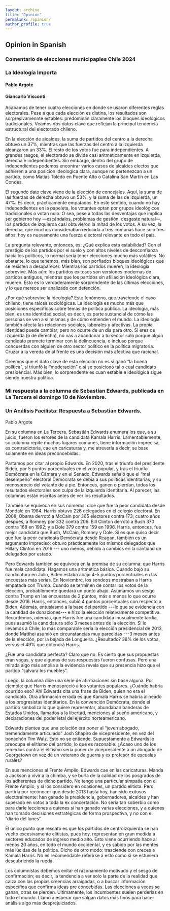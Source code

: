 ```yaml
---
layout: archive
title: "Opinion"
permalink: /opinion/
author_profile: true
---
```


## Opinion in Spanish

### Comentario de elecciones municipaples Chile 2024

### La Ideología Importa


#### Pablo Argote

#### Giancarlo Visconti

Acabamos de tener cuatro elecciones en donde se usaron diferentes reglas electorales. Pese a que cada elección es distina, los resultados son sorpresivamennte estables: predominan claramente los bloques ideológicos tradicionales. Veamos dos datos clave que reflejan la principal tendencia estructural del electorado chileno.

En la elección de alcaldes, la suma de partidos del centro a la derecha obtuvo un 37%, mientras que las fuerzas del centro a la izquierda alcanzaron un 33%. El resto de los votos fue para independientes. A grandes rasgos, el electorado se divide casi aritméticamente en izquierda, derecha e independientes. Sin embargo, dentro del grupo de independientes podemos encontrar varios casos de alcaldes electos que adhieren a una posicion ideologica clara, aunque no pertenezcan a un partido, como Matias Toledo en Puente Alto o Catalina San Martín en Las Condes.

El segundo dato clave viene de la elección de concejales. Aquí, la suma de las fuerzas de derecha obtuvo un 53%, y la suma de las de izquierda, un 47%. Es decir, prácticamente empatados. En este sentido, cuando no hay independientes en la papeleta, los votantes optan por grupos ideológicos tradicionales o votan nulo. O sea, pese a todas las desventajas que implica ser gobierno hoy —escándalos, problemas de gestión, desgaste natural—, los partidos de izquierda casi obtuvieron la mitad de los votos. A su vez, la derecha, que muchos consideraban reducida a tres comunas hace solo tres años, hoy es nuevamente una fuerza electoral relevante en todo el país.

La pregunta relevante, entonces, es: ¿Qué explica esta estabilidad? Con el prestigio de los partidos por el suelo y con altos niveles de desconfianza hacia los políticos, lo normal sería tener elecciones mucho más volátiles. No obstante, lo que tenemos, más bien, son porfiados bloques ideológicos que se resisten a desaparecer. Mientras los partidos mueren, la ideología sobrevive. Más aún: los partidos exitosos son versiones modernas de partidos antiguos, mientras que los partidos sin afiliación ideológica clara, mueren. Esto es lo verdaderamente sorprendente de las últimas elecciones, y lo que merece ser analizado con detención.

¿Por qué sobrevive la ideología? Este fenómeno, que trasciende el caso chileno, tiene raíces sociológicas. La ideología es mucho más que posiciones específicas sobre temas de política pública. La ideología, más bien, es una identidad social; es decir, es parte sustancial de cómo las personas se ven a sí mismas y de cómo entienden el mundo. La ideología también afecta las relaciones sociales, laborales y afectivas. La propia identidad puede cambiar, pero no ocurre de un día para otro. Si eres de izquierda (o de derecha), no vas a abandonar a tu sector sólo porque algún candidato promete terminar con la delincuencia, o incluso porque concuerdas con alguien de otro sector político en la política migratoria. Cruzar a la vereda de al frente es una decisión más afectiva que racional.

Creemos que el dato clave de esta elección no es si ganó “la buena política”, si triunfó la “moderación” o si se posicionó tal o cual candidato presidencial. Más bien, lo sorprendente es cuan estable e ideológica sigue siendo nuestra política.


### Mi respuesta a la columna de Sebastían Edwards, publicada en La Tercera el domingo 10 de Noviembre.

### Un Análisis Facilista: Respuesta a Sebastián Edwards.
 
Pablo Argote
 
​En su columna en La Tercera, Sebastián Edwards enumera los que, a su juicio, fueron los errores de la candidata Kamala Harris. Lamentablemente, su columna repite muchos lugares comunes, tiene información imprecisa, es contradictoria, cae en caricaturas y, me atrevería a decir, se base solamente en ideas preconcebidas.
 
Partamos por citar al propio Edwards. En 2020, tras el triunfo del presidente Biden, por 5 puntos porcentuales en el voto popular, y tras el triunfo Demócrata en la Cámara y en el Senado, Edwards señaló que el “mal desempeño” electoral Demócrata se debía a sus políticas identitarias, y su menosprecio del votante de a pie. Entonces, ganen o pierdan, todos los resultados electorales son culpa de la izquierda identitaria. Al parecer, las columnas están escritas antes de ver los resultados.
 
También se equivoca en sus números: dice que fue la peor candidata desde Mondale en 1984. Harris obtuvo 226 delegados en el colegio electoral. En 2008, Obama derrotó a McCain por 365 electores contra 173; cuatro años después, a Romney por 332 contra 206. Bill Clinton derrotó a Bush 370 contra 168 en 1992; y a Dole 379 contra 159 en 1996. Harris, entonces, fue mejor candidata que Bush, McCain, Romney y Dole. Si es que quiso decir que fue la peor candidata Demócrata desde Reagan, también es un argumento impreciso: obtuvo prácticamente los mismos delegados que Hillary Clinton en 2016 --- uno menos, debido a cambios en la cantidad de delegados por estado.
 
Pero Edwards también se equivoca en la premisa de su columna: que Harris fue mala candidata. Hagamos una aritmética básica. Cuando bajó su candidatura en Julio, Biden estaba abajo 4-5 puntos porcentuales en las encuestas más serias. En Noviembre, los sondeos mostraban a Harris empatada con Trump. Cuando se terminen de contar los votos de la elección, probablemente quedará un punto abajo. Asumamos un sesgo contra Trump en las encuestas de 2 puntos, más o menos lo que ocurre desde 2016. Harris, entonces, subió 4 puntos porcentuales con respecto a Biden. Además, entusiasmó a la base del partido ---lo que se evidencia con la cantidad de donaciones--- e hizo la elección relativamente competitiva. Recordemos, además, que Harris fue una candidata inusualmente tardía, pues asumió la candidatura sólo 3 meses antes de la elección. Si lo llevamos a Chile, lo más comparable sería la elección presidencial de 2013, donde Matthei asumió en circunstancias muy parecidas ---3 meses antes de la elección, por la bajada de Longueira. ¿Resultado? 38% de los votos, versus el 49% que obtendrá Harris.
 
¿Fue una candidata perfecta? Claro que no. Es cierto que sus propuestas eran vagas, y que algunas de sus respuestas fueron confusas. Pero una mirada algo más amplia a la evidencia revela que su presencia hizo que el partido “salvara los muebles”.
 
Luego, la columna dice una serie de afirmaciones sin base alguna. Por ejemplo: que Harris menospreció a los votantes populares. ¿Cuándo habría ocurrido eso? Ahí Edwards cita una frase de Biden, quien no era el candidato. Otra afirmación errada es que Kamala Harris se habría alineado a los progresistas identitarios. En la convención Demócrata, donde el partido simboliza lo que quiere representar, abundaban banderas de Estados Unidos, llamados a la libertad, menciones al sueño americano, y declaraciones del poder letal del ejército norteamericano.
 
Edwards plantea que una solución era poner al “joven abogado, tremendamente articulado” Josh Shapiro de vicepresidente, en vez del bonachón Tim Walz. Esto no se entiende. Supuestamente a Edwards le preocupa el elitismo del partido, lo que es razonable. ¿Acaso uno de los remedios contra el elitismo sería poner de vicepresidente a un abogado de Georgetown en vez de un veterano de guerra y ex profesor de escuelas rurales?
 
En sus menciones al Frente Amplio, Edwards cae en las caricaturas. Manda a Jackson a vivir a la chimba, y se burla de la calidad de los posgrados de los adherentes de dicho partido. No tengo una particular simpatía con el Frente Amplio, y si los considero en ocasiones, un partido elitista. Pero, partiría por reconocer que desde 2013 hasta hoy, han sido exitosos electoralmente: han ganado la presidencia, gobernadores, alcaldes y han superado en votos a toda la ex concertación. No sería tan soberbio como para darle lecciones a quienes si han ganado varias elecciones, y a quienes han tomado decisiones estratégicas de forma prospectiva, y no con el “diario del lunes”.
 
El único punto que rescato es que los partidos de centroizquierda se han vuelto excesivamente elitistas, pues hoy, representan en gran medida a sectores educados de ingreso medio alto. Esto viene ocurriendo hace al menos 20 años, en todo el mundo occidental, y es sabido por las mentes más lúcidas de la política. Dicho de otro modo: trasciende con creces a Kamala Harris. No es recomendable referirse a esto como si se estuviera descubriendo la rueda.
 
Los columnistas debemos evitar el razonamiento motivado y el sesgo de confirmación; es decir, la tendencia a ver solo la parte de la realidad que calza con las propias creencias arraigadas, o a buscar información específica que confirma ideas pre concebidas. Las elecciones a veces se ganan, otras se pierden. Últimamente, los incumbentes suelen perderlas en todo el mundo. Llamo a esperar que salgan datos más finos para hacer análisis algo más desprejuiciados.
